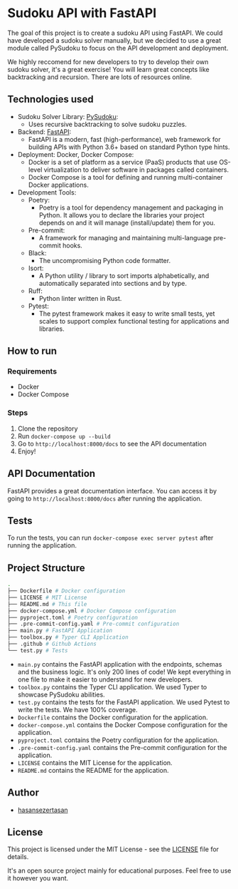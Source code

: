 # Sudoku API with FastAPI

The goal of this project is to create a sudoku API using FastAPI. We could have developed a sudoku solver manually, but we decided to use a great module called PySudoku to focus on the API development and deployment.

We highly reccomend for new developers to try to develop their own sudoku solver, it's a great exercise! You will learn great concepts like backtracking and recursion. There are lots of resources online.

## Technologies used

- Sudoku Solver Library: [PySudoku](https://pypi.org/project/py-sudoku/):
  - Uses recursive backtracking to solve sudoku puzzles.
- Backend: [FastAPI](https://fastapi.tiangolo.com/):
  - FastAPI is a modern, fast (high-performance), web framework for building APIs with Python 3.6+ based on standard Python type hints.
- Deployment: Docker, Docker Compose:
  - Docker is a set of platform as a service (PaaS) products that use OS-level virtualization to deliver software in packages called containers.
  - Docker Compose is a tool for defining and running multi-container Docker applications.
- Development Tools:
  - Poetry:
    - Poetry is a tool for dependency management and packaging in Python. It allows you to declare the libraries your project depends on and it will manage (install/update) them for you.
  - Pre-commit:
    - A framework for managing and maintaining multi-language pre-commit hooks.
  - Black:
    - The uncompromising Python code formatter.
  - Isort:
    - A Python utility / library to sort imports alphabetically, and automatically separated into sections and by type.
  - Ruff:
    - Python linter written in Rust.
  - Pytest:
    - The pytest framework makes it easy to write small tests, yet scales to support complex functional testing for applications and libraries.

## How to run

### Requirements

- Docker
- Docker Compose

### Steps

1. Clone the repository
2. Run `docker-compose up --build`
3. Go to `http://localhost:8000/docs` to see the API documentation
4. Enjoy!

## API Documentation

FastAPI provides a great documentation interface. You can access it by going to `http://localhost:8000/docs` after running the application.

## Tests

To run the tests, you can run `docker-compose exec server pytest` after running the application.

## Project Structure

```bash
.
├── Dockerfile # Docker configuration
├── LICENSE # MIT License
├── README.md # This file
├── docker-compose.yml # Docker Compose configuration
├── pyproject.toml # Poetry configuration
├── .pre-commit-config.yaml # Pre-commit configuration
├── main.py # FastAPI Application
├── toolbox.py # Typer CLI Application
├── .github # Github Actions
└── test.py # Tests
```

- `main.py` contains the FastAPI application with the endpoints, schemas and the business logic. It's only 200 lines of code! We kept everything in one file to make it easier to understand for new developers.
- `toolbox.py` contains the Typer CLI application. We used Typer to showcase PySudoku abilities.
- `test.py` contains the tests for the FastAPI application. We used Pytest to write the tests. We have 100% coverage.
- `Dockerfile` contains the Docker configuration for the application.
- `docker-compose.yml` contains the Docker Compose configuration for the application.
- `pyproject.toml` contains the Poetry configuration for the application.
- `.pre-commit-config.yaml` contains the Pre-commit configuration for the application.
- `LICENSE` contains the MIT License for the application.
- `README.md` contains the README for the application.

## Author

- [hasansezertasan](https://www.github.com/hasansezertasan)

## License

This project is licensed under the MIT License - see the [LICENSE](LICENSE) file for details.

It's an open source project mainly for educational purposes. Feel free to use it however you want.
